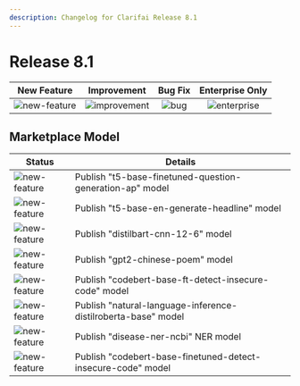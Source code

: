 ```yaml
---
description: Changelog for Clarifai Release 8.1
---
```


# Release 8.1

| New Feature | Improvement | Bug Fix | Enterprise Only |
| :---: | :---: | :---: | :---: |
| ![new-feature](../../.gitbook/assets/new_feature.jpg) | ![improvement](../../.gitbook/assets/improvement.jpg) | ![bug](../../.gitbook/assets/bug.jpg) | ![enterprise](../../.gitbook/assets/enterprise.jpg) |

## Marketplace Model
|Status     |Details                                            |
|-----------|---------------------------------------------------|
| ![new-feature](../../.gitbook/assets/new_feature.jpg) |Publish "t5-base-finetuned-question-generation-ap" model |
| ![new-feature](../../.gitbook/assets/new_feature.jpg) |Publish "t5-base-en-generate-headline" model       |
| ![new-feature](../../.gitbook/assets/new_feature.jpg) |Publish "distilbart-cnn-12-6" model |
| ![new-feature](../../.gitbook/assets/new_feature.jpg) |Publish "gpt2-chinese-poem" model |
| ![new-feature](../../.gitbook/assets/new_feature.jpg) |Publish "codebert-base-ft-detect-insecure-code" model |
| ![new-feature](../../.gitbook/assets/new_feature.jpg) |Publish "natural-language-inference-distilroberta-base" model      |
| ![new-feature](../../.gitbook/assets/new_feature.jpg) |Publish "disease-ner-ncbi" NER model |
| ![new-feature](../../.gitbook/assets/new_feature.jpg) |Publish "codebert-base-finetuned-detect-insecure-code" model|
